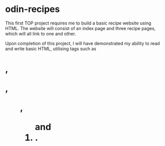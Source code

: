 # odin-recipes

This first TOP project requires me to build a basic recipe website using HTML. The website will consist of an index page and three recipe pages, which will all link to one and other.

Upon completion of this project, I will have demonstrated my ability to read and write basic HTML, utilising tags such as <h1>, <p>, <ul>, <ol> and <li>.
